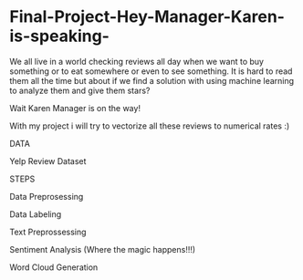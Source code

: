 # Final-Project-Hey-Manager-Karen-is-speaking-

We all live in a world checking reviews all day when we want to buy something or to eat somewhere or even to see something. It is hard to read them all the time but about if we find a solution with using machine learning to analyze them and give them stars?

Wait Karen Manager is on the way!

With my project i will try to vectorize all these reviews to numerical rates :)

DATA

Yelp Review Dataset

STEPS

Data Preprosessing

Data Labeling

Text Preprossessing

Sentiment Analysis (Where the magic happens!!!)

Word Cloud Generation
